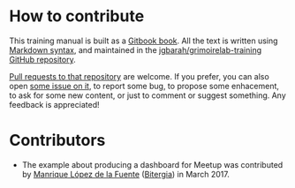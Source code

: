 # How to contribute

This training manual is built as a [Gitbook book](http://gitbook.com). All the text is written using [Markdown syntax](https://www.gitbook.com/book/gitbookio/markdown/), and maintained in the [jgbarah/grimoirelab-training GitHub repository](http://github.com/jgbarah/grimoirelab-training/).

[Pull requests to that repository](https://github.com/jgbarah/grimoirelab-training/pulls) are welcome. If you prefer, you can also open [some issue on it](https://github.com/jgbarah/grimoirelab-training/issues), to report some bug, to propose some enhacement, to ask for some new content, or just to comment or suggest something. Any feedback is appreciated!

# Contributors

* The example about producing a dashboard for Meetup was contributed by [Manrique López de la Fuente](https://twitter.com/jsmanrique) ([Bitergia](http://bitergia.com)) in March 2017.